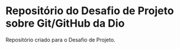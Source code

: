 # Repositório do Desafio de Projeto sobre Git/GitHub da Dio

Repositório criado para o Desafio de Projeto.


